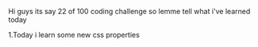 Hi guys its say 22 of 100 coding challenge so lemme tell what i've learned today

1.Today i learn some new css properties
 

